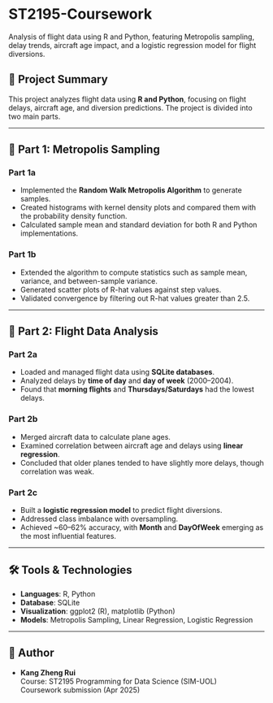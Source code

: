 # ST2195-Coursework
Analysis of flight data using R and Python, featuring Metropolis sampling, delay trends, aircraft age impact, and a logistic regression model for flight diversions.

## 📌 Project Summary
This project analyzes flight data  using **R and Python**, focusing on flight delays, aircraft age, and diversion predictions. The project is divided into two main parts.

---

## 📝 Part 1: Metropolis Sampling
### Part 1a
- Implemented the **Random Walk Metropolis Algorithm** to generate samples.  
- Created histograms with kernel density plots and compared them with the probability density function.  
- Calculated sample mean and standard deviation for both R and Python implementations.  

### Part 1b
- Extended the algorithm to compute statistics such as sample mean, variance, and between-sample variance.  
- Generated scatter plots of R-hat values against step values.  
- Validated convergence by filtering out R-hat values greater than 2.5.  

---

## 📝 Part 2: Flight Data Analysis
### Part 2a
- Loaded and managed flight data using **SQLite databases**.  
- Analyzed delays by **time of day** and **day of week** (2000–2004).  
- Found that **morning flights** and **Thursdays/Saturdays** had the lowest delays.  

### Part 2b
- Merged aircraft data to calculate plane ages.  
- Examined correlation between aircraft age and delays using **linear regression**.  
- Concluded that older planes tended to have slightly more delays, though correlation was weak.  

### Part 2c
- Built a **logistic regression model** to predict flight diversions.  
- Addressed class imbalance with oversampling.  
- Achieved ~60–62% accuracy, with **Month** and **DayOfWeek** emerging as the most influential features.  

---

## 🛠️ Tools & Technologies
- **Languages**: R, Python  
- **Database**: SQLite  
- **Visualization**: ggplot2 (R), matplotlib (Python)  
- **Models**: Metropolis Sampling, Linear Regression, Logistic Regression  

---

## 👤 Author
- **Kang Zheng Rui**  
Course: ST2195 Programming for Data Science (SIM-UOL)   
Coursework submission (Apr 2025)
